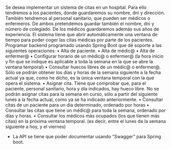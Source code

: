 Se desea implementar un sistema de citas en un hospital. Para ello tendremos a los pacientes, donde guardaremos su nombre, dni y dirección. También tendremos al personal sanitario, que pueden ser médicos o enfermeros. De ambos pretendemos guardar también el nombre, dni y número de colegiado. De los médicos guardaremos además sus años de experiencia.
El sistema tiene que abrir automáticamente una ventana de tiempo para poder coger las citas médicas por parte de los pacientes.
Programar backend programado usando Spring Boot que dé soporte a las siguientes operaciones:
•         Alta de paciente.
•         Alta de médic@
•         Alta de enfermer@
•         Configurar horario de un médic@ o enfermer@ (la hora inicio y fin que se indique es aplicable a toda la semana en la que se abre la ventana temporal)
•         Consultar huecos libres de un médic@ o enfermer@. Sólo se podrán obtener los días y horas de la semana siguiente a la fecha actual ya que, como he dicho, es la única ventana temporal con la que opera el sistema.
•         Asignar cita. Tiene que comprobar que, para el paciente, personal sanitario, hora y día indicados, hay hueco libre. No se podrán asignar citas para la semana en curso, sólo a partir del siguiente lunes a la fecha actual, como ya se ha indicado anteriormente.
•         Consultar citas de un paciente para un día determinado, ordenado por horas
•         Consultar las citas que tiene un médic@ para toda la semana, ordenado por días y horas.
•         Consultar los médicos más ocupados (los que tienen más citas) en la próxima ventana temporal. (es decir, entre el lunes de la semana siguiente a hoy, y el viernes)
- La API se tiene que poder documentar usando “Swagger” para Spring boot.
